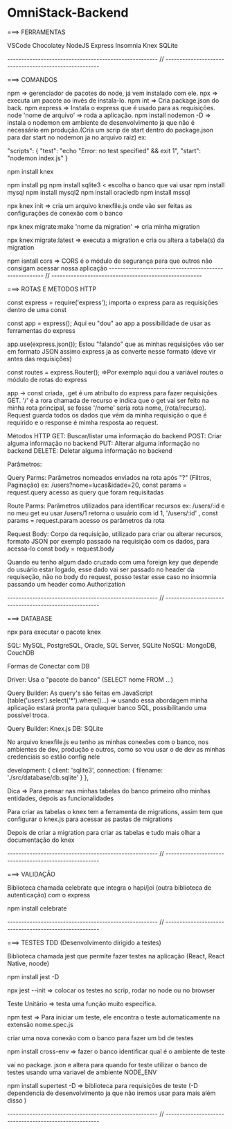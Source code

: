# OmniStack-Backend

===> FERRAMENTAS

VSCode
Chocolatey
NodeJS
Express
Insomnia
Knex
SQLite

------------------------------------------------------ // ------------------------------------------------------

===> COMANDOS

npm => gerenciador de pacotes do node, já vem instalado com ele.
npx => executa um pacote ao invés de instala-lo.
npm int => Cria package.json do back.
npm express => Instala o express que é usado para as requisições.
node 'nome de arquivo' => roda a aplicação.
npm install nodemon -D => instala o nodemon em ambiente de desenvolvimento ja que não é necessário em produção.(Cria um scrip de start dentro do package.json para dar start no nodemon ja no arquivo raiz) ex:

"scripts": {
"test": "echo \"Error: no test specified\" && exit 1",
"start": "nodemon index.js"
}

npm install knex

npm install pg
npm install sqlite3 < escolha o banco que vai usar
npm install mysql
npm install mysql2
npm install oracledb
npm install mssql

npx knex init => cria um arquivo knexfile.js onde vão ser feitas as configurações de conexão com o banco

npx knex migrate:make 'nome da migration' => cria minha migration

npx knex migrate:latest => executa a migration e cria ou altera a tabela(s) da migration

npm isntall cors => CORS é o módulo de segurança para que outros não consigam acessar nossa aplicação
------------------------------------------------------ // ------------------------------------------------------

===> ROTAS E METODOS HTTP

const express = require('express'); importa o express para as requisições dentro de uma const

const app = express(); Aqui eu "dou" ao app a possibilidade de usar as ferramentas do express

app.use(express.json()); Estou "falando" que as minhas requisições vão ser em formato JSON assimo express ja as converte nesse formato (deve vir antes das requisições)

const routes = express.Router(); =>Por exemplo aqui dou a variável routes o módulo de rotas do express

app -> const criada, .get é um atribulto do express para fazer requisições GET. '/' é a rora chamada de recurso e indica que o get vai ser feito na minha rota principal, se fosse '/nome' seria rota nome, (rota/recurso). Request guarda todos os dados que vêm da minha requisição o que é requirido e o response é mimha resposta ao request.

Métodos HTTP
GET: Buscar/listar uma informação do backend
POST: Criar alguma informação no backend
PUT: Alterar alguma informação no backend
DELETE: Deletar alguma informação no backend

Parâmetros:

Query Parms: Parâmetros nomeados enviados na rota após "?" (Filtros, Paginação) ex: /users?nome=lucas&idade=20, const params = request.query acesso as query que foram requisitadas

Route Parms: Parâmetros utilizados para identificar recursos ex: /users/:id e no meu get eu usar /users/1 retorna o usuário com id 1, '/users/:id' , const params = request.param acesso os parâmetros da rota

Request Body: Corpo da requisição, utilizado para criar ou alterar recursos, formato JSON por exemplo passado na requisição com os dados, para acessa-lo const body = request.body

Quando eu tenho algum dado cruzado com uma foreign key que depende do usuário estar logado, esse dado vai ser passado no header da requiseção, não no body do request, posso testar esse caso no insomnia passando um header como Authorization

------------------------------------------------------ // ------------------------------------------------------

===> DATABASE

npx para executar o pacote knex

SQL: MySQL, PostgreSQL, Oracle, SQL Server, SQLite
NoSQL: MongoDB, CouchDB

Formas de Conectar com DB

Driver: Usa o "pacote do banco" (SELECT nome FROM ...)

Query Builder: As query's são feitas em JavaScript (table('users').select('\*').where()...) => usando essa abordagem minha aplicação estará pronta para qulaquer banco SQL, possibilitando uma possível troca.

Query Builder: Knex.js
DB: SQLite

No arquivo knexfile.js eu tenho as minhas conexões com o banco, nos ambientes de dev, produção e outros, como so vou usar o de dev as minhas credenciais so estão config nele

development: {
client: 'sqlite3',
connection: {
filename: './src/database/db.sqlite'
}
},

Dica => Para pensar nas minhas tabelas do banco primeiro olho minhas entidades, depois as funcionalidades

Para criar as tabelas o knex tem a ferramenta de migrations, assim tem que configurar o knex.js para acessar as pastas de migrations

Depois de criar a migration para criar as tabelas e tudo mais olhar a documentação do knex

------------------------------------------------------ // ------------------------------------------------------

===> VALIDAÇÃO

Biblioteca chamada celebrate que integra o hapi/joi (outra biblioteca de autenticação) com o express

npm install celebrate

------------------------------------------------------ // ------------------------------------------------------

===> TESTES TDD (Desenvolvimento dirigido a testes)

Biblioteca chamada jest que permite fazer testes na aplicação (React, React Native, noode)

npm install jest -D

npx jest --init => colocar os testes no scrip, rodar no node ou no browser

Teste Unitário => testa uma função muito específica.
 
npm test => Para iniciar um teste, ele encontra o teste automaticamente na extensão nome.spec.js

criar uma nova conexão com o banco para fazer um bd de testes

npm install cross-env => fazer o banco identificar qual é o ambiente de teste 

vai no package. json e altera para quando for teste utilizar o banco de testes usando uma variavel de ambiente NODE_ENV

npm install supertest -D => biblioteca para requisições de teste (-D dependencia de desenvolvimento ja que não iremos usar para mais além disso )

------------------------------------------------------ // ------------------------------------------------------
